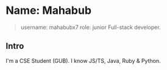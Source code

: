 # Name: Mahabub
> username: mahabubx7
> role: junior Full-stack developer.

## Intro
I'm a CSE Student (GUB). I know JS/TS, Java, Ruby & Python.
